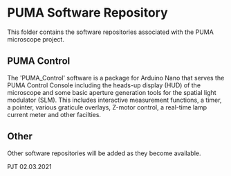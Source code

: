 PUMA Software Repository
========================

This folder contains the software repositories associated with the PUMA microscope project. 

PUMA Control
------------
The 'PUMA_Control' software is a package for Arduino Nano that serves the PUMA Control Console including the heads-up display (HUD) of the microscope and some basic aperture generation tools for the spatial light modulator (SLM). This includes interactive measurement functions, a timer, a pointer, various graticule overlays, Z-motor control, a real-time lamp current meter and other facilties.

Other
-----
Other software repositories will be added as they become available.



PJT 02.03.2021
